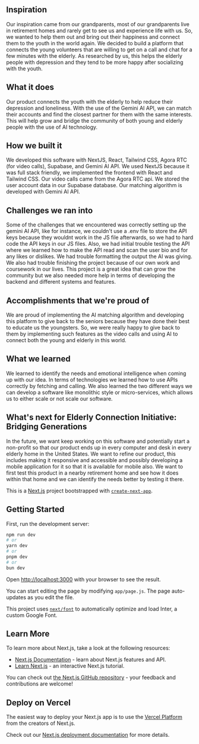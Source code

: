 
## Inspiration
Our inspiration came from our grandparents, most of our grandparents live in retirement homes and rarely get to see us and experience life with us. So, we wanted to help them out and bring out their happiness and connect them to the youth in the world again. We decided to build a platform that connects the young volunteers that are willing to get on a call and chat for a few minutes with the elderly. As researched by us, this helps the elderly people with depression and they tend to be more happy after socializing with the youth. 
## What it does
Our product connects the youth with the elderly to help reduce their depression and loneliness. With the use of the Gemini AI API, we can match their accounts and find the closest partner for them with the same interests.  This will help grow and bridge the community of both young and elderly people with the use of AI technology.
## How we built it
We developed this software with NextJS, React, Tailwind CSS, Agora RTC (for video calls), Supabase, and Gemini AI API. We used NextJS because it was full stack friendly, we implemented the frontend with React and Tailwind CSS. Our video calls came from the Agora RTC api. We stored the user account data in our Supabase database. Our matching algorithm is developed with Gemini AI API.
## Challenges we ran into
Some of the challenges that we encountered was correctly setting up the gemini AI API, like for instance, we couldn't use a .env file to store the API keys because they wouldnt work in the JS file afterwards, so we had to hard code the API keys in our JS files. Also, we had initial trouble testing the API where we learned how to make the API read and scan the user bio and for any likes or dislikes. We had trouble formatting the output the AI was giving. We also had trouble finishing the project because of our own work and coursework in our lives. This project is a great idea that can grow the community but we also needed more help in terms of developing the backend and different systems and features.
## Accomplishments that we're proud of
We are proud of implementing the AI matching algorithm and developing this platform to give back to the seniors because they have done their best to educate us the youngsters. So, we were really happy to give back to them by implementing such features as the video calls and using AI to connect both the young and elderly in this world.
## What we learned
We learned to identify the needs and emotional intelligence when coming up with our idea. In terms of technologies we learned how to use APIs correctly by fetching and calling. We also learned the two different ways we can develop a software like monolithic style or micro-services, which allows us to either scale or not scale our software.
## What's next for Elderly Connection Initiative: Bridging Generations
In the future, we want keep working on this software and potentially start a non-profit so that our product ends up in every computer and desk in every elderly home in the United States. We want to refine our product, this includes making it responsive and accessible and possibly developing a mobile application for it so that it is available for mobile also. We want to first test this product in a nearby retirement home and see how it does within that home and we can identify the needs better by testing it there.










This is a [Next.js](https://nextjs.org/) project bootstrapped with [`create-next-app`](https://github.com/vercel/next.js/tree/canary/packages/create-next-app).

## Getting Started

First, run the development server:

```bash
npm run dev
# or
yarn dev
# or
pnpm dev
# or
bun dev
```

Open [http://localhost:3000](http://localhost:3000) with your browser to see the result.

You can start editing the page by modifying `app/page.js`. The page auto-updates as you edit the file.

This project uses [`next/font`](https://nextjs.org/docs/basic-features/font-optimization) to automatically optimize and load Inter, a custom Google Font.

## Learn More

To learn more about Next.js, take a look at the following resources:

- [Next.js Documentation](https://nextjs.org/docs) - learn about Next.js features and API.
- [Learn Next.js](https://nextjs.org/learn) - an interactive Next.js tutorial.

You can check out [the Next.js GitHub repository](https://github.com/vercel/next.js/) - your feedback and contributions are welcome!

## Deploy on Vercel

The easiest way to deploy your Next.js app is to use the [Vercel Platform](https://vercel.com/new?utm_medium=default-template&filter=next.js&utm_source=create-next-app&utm_campaign=create-next-app-readme) from the creators of Next.js.

Check out our [Next.js deployment documentation](https://nextjs.org/docs/deployment) for more details.

